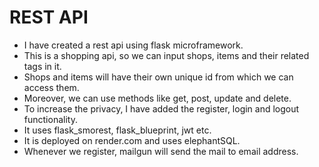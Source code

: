 # REST API

- I have created a rest api using flask microframework.
- This is a shopping api, so we can input shops, items and their related tags in it.
- Shops and items will have their own unique id from which we can access them.
- Moreover, we can use methods like get, post, update and delete.
- To increase the privacy, I have added the register, login and logout functionality.
- It uses flask_smorest, flask_blueprint, jwt etc.
- It is deployed on render.com and uses elephantSQL.
- Whenever we register, mailgun will send the mail to email address.
